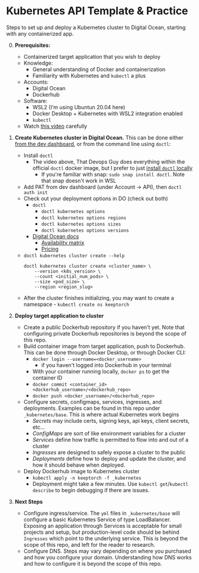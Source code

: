 # Kubernetes API Template & Practice

Steps to set up and deploy a Kubernetes cluster to Digital Ocean, starting with any containerized app.

0. **Prerequisites:**
    - Containerized target application that you wish to deploy
    - Knowledge:
        - General understanding of Docker and containerization
        - Familiarity with Kubernetes and `kubectl` a plus
    - Accounts:
        - Digital Ocean
        - Dockerhub
    - Software:
        - WSL2 (I'm using Ubuntun 20.04 here)
        - Docker Desktop + Kubernetes with WSL2 integration enabled
        - `kubectl`
    - Watch [this video](https://www.youtube.com/watch?v=PvfBCE-xgBY&t=119s) carefully

1. **Create Kubernetes cluster in Digital Ocean.** This can be done either [from the dev dashboard](https://cloud.digitalocean.com/kubernetes/clusters), or from the command line using `doctl`:
    - Install `doctl`
        - The video above, That Devops Guy does everything within the official `doctl` docker image, but I prefer to just [install `doctl` locally](https://docs.digitalocean.com/reference/doctl/how-to/install/)
            - If you're familiar with snap: `sudo snap install doctl`. Note that snap doesn't work in WSL
    - Add PAT from dev dashboard (under Account -> API), then `doctl auth init`
    - Check out your deployment options in DO (check out both)
        - `doctl`
            - `doctl kubernetes options`
            - `doctl kubernetes options regions`
            - `doctl kubernetes options sizes`
            - `doctl kubernetes options versions`
        - [Digital Ocean docs](https://docs.digitalocean.com/products/kubernetes/)
            - [Availability matrix](https://docs.digitalocean.com/products/platform/availability-matrix/)
            - [Pricing](https://docs.digitalocean.com/products/droplets/#plans-and-pricing)
    - `doctl kubernetes cluster create --help` 
        ```
        doctl kubernetes cluster create <cluster_name> \
            --version <k8s_version> \
            --count <initial_num_pods> \
            --size <pod_size> \
            --region <region_slug>
        ```
    - After the cluster finishes initializing, you may want to create a namespace - `kubectl create ns keeptorch`

2. **Deploy target application to cluster**
    - Create a public Dockerhub repository if you haven't yet. Note that configuring private Dockerhub repositories is beyond the scope of this repo.
    - Build container image from target application, push to Dockerhub. This can be done through Docker Desktop, or through Docker CLI:
        - `docker login --username=<docker_username>`
            - if you haven't logged into Dockerhub in your terminal
        - With your container running locally, `docker ps` to get the container ID
        - `docker commit <container_id> <dockerhub_username>/<dockerhub_repo>`
        - `docker push <docker_username>/<dockerhub_repo>`
    - Configure secrets, configmaps, services, ingresses, and deployments. Examples can be found in this repo under `_kubernetes/base`. This is where actual Kubernetes work begins
        - *Secrets* may include certs, signing keys, api keys, client secrets, etc...
        - *ConfigMaps* are sort of like environment variables for a cluster
        - *Services* define how traffic is permitted to flow into and out of a cluster
        - *Ingresses* are designed to safely expose a cluster to the public
        - *Deployments* define how to deploy and update the cluster, and how it should behave when deployed.
    - Deploy Dockerhub image to Kubernetes cluster
        - `kubectl apply -n keeptorch -f _kubernetes`
        - Deployment might take a few minutes. Use `kubectl get`/`kubectl describe` to begin debugging if there are issues.

3. **Next Steps**
    - Configure ingress/service. The `yml` files in `_kubernetes/base` will configure a basic Kubernetes Service of type LoadBalancer. Exposing an application through Services is acceptable for small projects and setup, but production-level code should be behind `Ingresses` which point to the underlying service. This is beyond the scope of this repo, and left for the reader to research.
    - Configure DNS. Steps may vary depending on where you purchased and how you configure your domain. Understanding how DNS works and how to configure it is beyond the scope of this repo.

